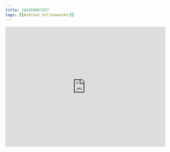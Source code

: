 ```yaml
---
title: 184269667357
tags: [[Andreas Vollenweider]]
---
```

<iframe allow="accelerometer; autoplay; clipboard-write; encrypted-media; gyroscope; picture-in-picture" allowfullscreen="" frameborder="0" height="375" id="youtube_iframe" src="https://www.youtube.com/embed/BxEJ74n9b4Y?feature=oembed&amp;enablejsapi=1&amp;origin=https://safe.txmblr.com&amp;wmode=opaque" width="500"></iframe>
